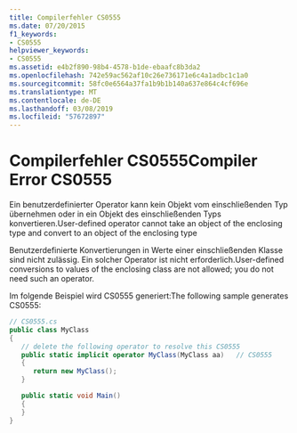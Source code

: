 ```yaml
---
title: Compilerfehler CS0555
ms.date: 07/20/2015
f1_keywords:
- CS0555
helpviewer_keywords:
- CS0555
ms.assetid: e4b2f890-98b4-4578-b1de-ebaafc8b3da2
ms.openlocfilehash: 742e59ac562af10c26e736171e6c4a1adbc1c1a0
ms.sourcegitcommit: 58fc0e6564a37fa1b9b1b140a637e864c4cf696e
ms.translationtype: MT
ms.contentlocale: de-DE
ms.lasthandoff: 03/08/2019
ms.locfileid: "57672897"
---
```

# <a name="compiler-error-cs0555"></a><span data-ttu-id="6acf2-102">Compilerfehler CS0555</span><span class="sxs-lookup"><span data-stu-id="6acf2-102">Compiler Error CS0555</span></span>

<span data-ttu-id="6acf2-103">Ein benutzerdefinierter Operator kann kein Objekt vom einschließenden Typ übernehmen oder in ein Objekt des einschließenden Typs konvertieren.</span><span class="sxs-lookup"><span data-stu-id="6acf2-103">User-defined operator cannot take an object of the enclosing type and convert to an object of the enclosing type</span></span>

<span data-ttu-id="6acf2-104">Benutzerdefinierte Konvertierungen in Werte einer einschließenden Klasse sind nicht zulässig. Ein solcher Operator ist nicht erforderlich.</span><span class="sxs-lookup"><span data-stu-id="6acf2-104">User-defined conversions to values of the enclosing class are not allowed; you do not need such an operator.</span></span>

<span data-ttu-id="6acf2-105">Im folgende Beispiel wird CS0555 generiert:</span><span class="sxs-lookup"><span data-stu-id="6acf2-105">The following sample generates CS0555:</span></span>

```csharp
// CS0555.cs
public class MyClass
{
   // delete the following operator to resolve this CS0555
   public static implicit operator MyClass(MyClass aa)   // CS0555
   {
      return new MyClass();
   }

   public static void Main()
   {
   }
}
```
